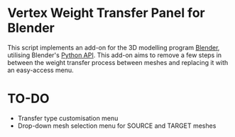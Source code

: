 # Vertex Weight Transfer Panel for Blender

This script implements an add-on for the 3D modelling program [Blender](https://www.blender.org/), utilising Blender's [Python API](https://docs.blender.org/api/current/index.html). This add-on aims to remove a few steps in between the weight transfer process between meshes and replacing it with an easy-access menu.

# TO-DO

- Transfer type customisation menu
- Drop-down mesh selection menu for SOURCE and TARGET meshes

